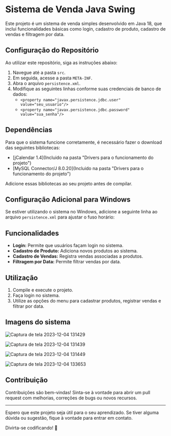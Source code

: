 # Sistema de Venda Java Swing

Este projeto é um sistema de venda simples desenvolvido em Java 18, que inclui funcionalidades básicas como login, cadastro de produto, cadastro de vendas e filtragem por data.

## Configuração do Repositório

Ao utilizar este repositório, siga as instruções abaixo:

1. Navegue até a pasta `src`.
2. Em seguida, acesse a pasta `META-INF`.
3. Abra o arquivo `persistence.xml`.
4. Modifique as seguintes linhas conforme suas credenciais de banco de dados:
   - `<property name="javax.persistence.jdbc.user" value="seu_usuario"/>`
   - `<property name="javax.persistence.jdbc.password" value="sua_senha"/>`

## Dependências

Para que o sistema funcione corretamente, é necessário fazer o download das seguintes bibliotecas:

- [jCalendar 1.4](Incluido na pasta "Drivers para o funcionamento do projeto")
- [MySQL Connector/J 8.0.20](Incluido na pasta "Drivers para o funcionamento do projeto")

Adicione essas bibliotecas ao seu projeto antes de compilar.

## Configuração Adicional para Windows

Se estiver utilizando o sistema no Windows, adicione a seguinte linha ao arquivo `persistence.xml` para ajustar o fuso horário:

<property name="hibernate.jdbc.time_zone" value="UTC"/>

## Funcionalidades

- **Login:** Permite que usuários façam login no sistema.
- **Cadastro de Produto:** Adiciona novos produtos ao sistema.
- **Cadastro de Vendas:** Registra vendas associadas a produtos.
- **Filtragem por Data:** Permite filtrar vendas por data.

## Utilização

1. Compile e execute o projeto.
2. Faça login no sistema.
3. Utilize as opções do menu para cadastrar produtos, registrar vendas e filtrar por data.

## Imagens do sistema

![Captura de tela 2023-12-04 131429](https://github.com/pedrobaschoni/Java-Swing-Vendas/assets/124200114/4b322017-8527-4a54-a204-be40e1dc307a)

![Captura de tela 2023-12-04 131439](https://github.com/pedrobaschoni/Java-Swing-Vendas/assets/124200114/d258e41f-70fe-4b3a-97a2-4b0a5a7a2e73)

![Captura de tela 2023-12-04 131449](https://github.com/pedrobaschoni/Java-Swing-Vendas/assets/124200114/686d727b-8484-4bd8-b590-c344d1af61fb)

![Captura de tela 2023-12-04 133653](https://github.com/pedrobaschoni/Java-Swing-Vendas/assets/124200114/540642d4-a06f-4e5d-8156-4dd105237b3d)

## Contribuição

Contribuições são bem-vindas! Sinta-se à vontade para abrir um pull request com melhorias, correções de bugs ou novos recursos.

---

Espero que este projeto seja útil para o seu aprendizado. Se tiver alguma dúvida ou sugestão, fique à vontade para entrar em contato.

Divirta-se codificando! 🚀
